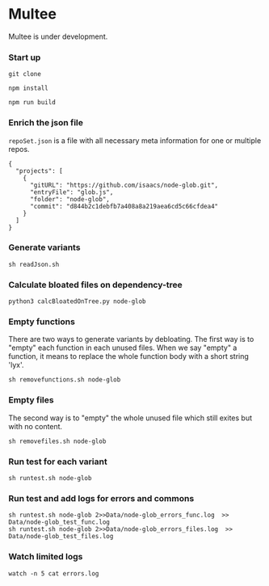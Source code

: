 # Multee

Multee is under development.

### Start up

```
git clone

npm install

npm run build
```

### Enrich the json file

`repoSet.json` is a file with all necessary meta information for one or multiple repos.

```
{
  "projects": [
    {
      "gitURL": "https://github.com/isaacs/node-glob.git",
      "entryFile": "glob.js",
      "folder": "node-glob",
      "commit": "d844b2c1debfb7a408a8a219aea6cd5c66cfdea4"
    }
  ]
}
```

### Generate variants

```
sh readJson.sh
```

### Calculate bloated files on dependency-tree

```
python3 calcBloatedOnTree.py node-glob
```

### Empty functions

There are two ways to generate variants by debloating.
The first way is to "empty" each function in each unused files.
When we say "empty" a function, it means to replace the whole function body with a short string 'lyx'.

```
sh removefunctions.sh node-glob
```

### Empty files

The second way is to "empty" the whole unused file which still exites but with no content.

```
sh removefiles.sh node-glob
```

### Run test for each variant

```
sh runtest.sh node-glob
```

### Run test and add logs for errors and commons
```
sh runtest.sh node-glob 2>>Data/node-glob_errors_func.log  >> Data/node-glob_test_func.log
sh runtest.sh node-glob 2>>Data/node-glob_errors_files.log  >> Data/node-glob_test_files.log
```

### Watch limited logs
```
watch -n 5 cat errors.log
```

